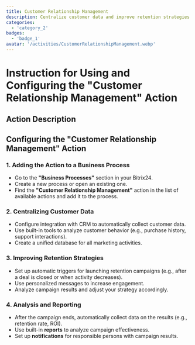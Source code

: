 ```yaml
---
title: Customer Relationship Management
description: Centralize customer data and improve retention strategies.
categories: 
  - 'category_2'
badges: 
  - 'badge_1'
avatar: '/activities/CustomerRelationshipManagement.webp'
---
```


# Instruction for Using and Configuring the "Customer Relationship Management" Action

## Action Description

## **Configuring the "Customer Relationship Management" Action**

### 1. Adding the Action to a Business Process
- Go to the **"Business Processes"** section in your Bitrix24.
- Create a new process or open an existing one.
- Find the **"Customer Relationship Management"** action in the list of available actions and add it to the process.

### 2. Centralizing Customer Data
- Configure integration with CRM to automatically collect customer data.
- Use built-in tools to analyze customer behavior (e.g., purchase history, support interactions).
- Create a unified database for all marketing activities.

### 3. Improving Retention Strategies
- Set up automatic triggers for launching retention campaigns (e.g., after a deal is closed or when activity decreases).
- Use personalized messages to increase engagement.
- Analyze campaign results and adjust your strategy accordingly.

### 4. Analysis and Reporting
- After the campaign ends, automatically collect data on the results (e.g., retention rate, ROI).
- Use built-in **reports** to analyze campaign effectiveness.
- Set up **notifications** for responsible persons with campaign results.  
